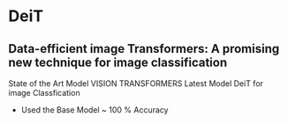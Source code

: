# DeiT
## Data-efficient image Transformers: A promising new technique for image classification
State of the Art Model VISION TRANSFORMERS
Latest Model DeiT for image Classfication
* Used the Base Model ~ 100 % Accuracy
